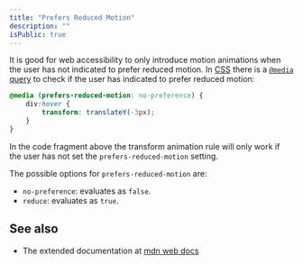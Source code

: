 ```yaml
---
title: "Prefers Reduced Motion"
description: ""
isPublic: true
---
```


It is good for web accessibility to only introduce motion animations when the
user has not indicated to prefer reduced motion. In [CSS](css) there is a
[`@media` query](media-query) to check if the user has indicated to prefer
reduced motion:

```css
@media (prefers-reduced-motion: no-preference) {
    div:hover {
        transform: translateY(-3px);
    }
}
```

In the code fragment above the transform animation rule will only work if the
user has not set the `prefers-reduced-motion` setting.

The possible options for `prefers-reduced-motion` are:

* `no-preference`: evaluates as `false`.
* `reduce`: evaluates as `true`.

## See also
* The extended documentation at [mdn web docs](https://developer.mozilla.org/en-US/docs/Web/CSS/@media/prefers-reduced-motion)
